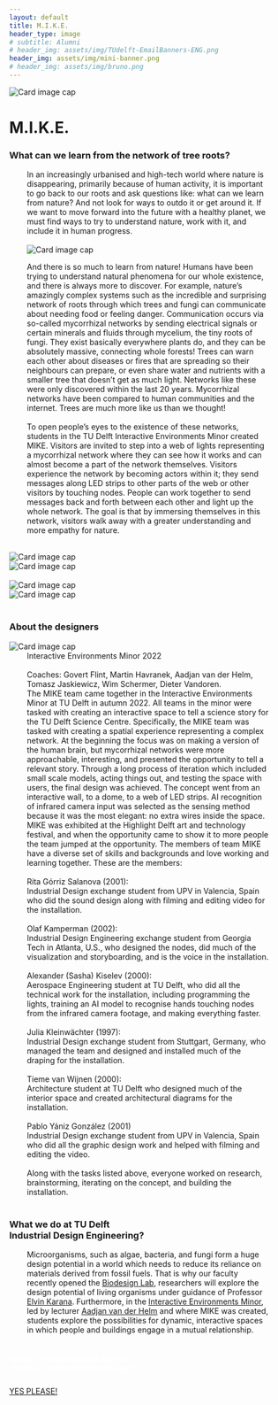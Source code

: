 ```yaml
---
layout: default
title: M.I.K.E.
header_type: image
# subtitle: Alumni
# header_img: assets/img/TUdelft-EmailBanners-ENG.png
header_img: assets/img/mini-banner.png
# header_img: assets/img/bruno.png
---
```


<!-- <img src="/assets/img/mini-banner.png" alt="Card image cap"> -->
<img src="https://placehold.co/4000x3000" alt="Card image cap">
<br> 


<!-- ## Title 1 -->
<div class="card mike-card shadow">
<div class="card-body">
<h1 class="card-title text-center NeueMachina-project">M.I.K.E.</h1>
<h3 class="text-center NeueMachina-h4">What can we learn from the network of tree roots?</h3>
  <div class="card-body text-center" style="margin-left: 2rem;margin-right: 2rem;">
In an increasingly urbanised and high-tech world where nature is disappearing, primarily because of
human activity, it is important to go back to our roots and ask questions like: what can we learn from
nature? And not look for ways to outdo it or get around it. If we want to move forward into the future with a
healthy planet, we must find ways to try to understand nature, work with it, and include it in human
progress.<br>
<br>
<img src="https://placehold.co/4000x3000" alt="Card image cap">
<br>

And there is so much to learn from nature! Humans have been trying to understand natural phenomena
for our whole existence, and there is always more to discover. For example, nature’s amazingly complex
systems such as the incredible and surprising network of roots through which trees and fungi can
communicate about needing food or feeling danger. Communication occurs via so-called mycorrhizal
networks by sending electrical signals or certain minerals and fluids through mycelium, the tiny roots of
fungi. They exist basically everywhere plants do, and they can be absolutely massive, connecting whole
forests! Trees can warn each other about diseases or fires that are spreading so their neighbours can
prepare, or even share water and nutrients with a smaller tree that doesn’t get as much light. Networks
like these were only discovered within the last 20 years. Mycorrhizal networks have been compared to
human communities and the internet. Trees are much more like us than we thought!
<br><br>
To open people’s eyes to the existence of these networks, students in the TU Delft Interactive
Environments Minor created MIKE. Visitors are invited to step into a web of lights representing a
mycorrhizal network where they can see how it works and can almost become a part of the network
themselves. Visitors experience the network by becoming actors within it; they send messages along LED
strips to other parts of the web or other visitors by touching nodes. People can work together to send
messages back and forth between each other and light up the whole network. The goal is that by
immersing themselves in this network, visitors walk away with a greater understanding and more empathy
for nature.
  </div>
</div>
</div>
<br>
<div class="container">
  <div class="row">
    <div class="col-sm">
      <img src="https://placehold.co/4000x3000" alt="Card image cap">
    </div>
    <div class="col-sm">
      <img src="https://placehold.co/4000x3000" alt="Card image cap">
    </div>
  </div>
  <br>
  <div class="row">
    <div class="col-sm">
      <img src="https://placehold.co/4000x3000" alt="Card image cap">
    </div>
    <div class="col-sm">
      <img src="https://placehold.co/4000x3000" alt="Card image cap">
    </div>
  </div>
</div>
<br>
<!-- ## Title 2 -->
<div class="card white-card shadow">
<div class="card-body">
<h3 class="card-title text-center NeueMachina-h3">About the designers</h3>
<img src="https://placehold.co/4000x3000" alt="Card image cap">
  <div class="card-body text-center" style="margin-left: 2rem;margin-right: 2rem;">
Interactive Environments Minor 2022<br> <br>
Coaches: Govert Flint, Martin Havranek, Aadjan van der Helm, Tomasz Jaskiewicz, Wim Schermer, Dieter
Vandoren.<br>
The MIKE team came together in the Interactive Environments Minor at TU Delft in autumn 2022. All
teams in the minor were tasked with creating an interactive space to tell a science story for the TU Delft
Science Centre. Specifically, the MIKE team was tasked with creating a spatial experience representing a
complex network.  
At the beginning the focus was on making a version of the human brain, but mycorrhizal networks were
more approachable, interesting, and presented the opportunity to tell a relevant story.  
Through a long process of iteration which included small scale models, acting things out, and testing the
space with users, the final design was achieved. The concept went from an interactive wall, to a dome, to
a web of LED strips. AI recognition of infrared camera input was selected as the sensing method because
it was the most elegant: no extra wires inside the space.  
MIKE was exhibited at the Highlight Delft art and technology festival, and when the opportunity came to
show it to more people the team jumped at the opportunity. The members of team MIKE have a diverse
set of skills and backgrounds and love working and learning together. These are the members:  <br><br>
Rita Górriz Salanova (2001):<br>
Industrial Design exchange student from UPV in Valencia, Spain who did the sound design along with
filming and editing video for the installation.<br><br>
Olaf Kamperman (2002):<br>
Industrial Design Engineering exchange student from Georgia Tech in Atlanta, U.S., who designed the
nodes, did much of the visualization and storyboarding, and is the voice in the installation.<br><br>
Alexander (Sasha) Kiselev (2000):<br>
Aerospace Engineering student at TU Delft, who did all the technical work for the installation, including
programming the lights, training an AI model to recognise hands touching nodes from the infrared camera
footage, and making everything faster.<br><br>
Julia Kleinwächter (1997):<br>
Industrial Design exchange student from Stuttgart, Germany, who managed the team and designed and
installed much of the draping for the installation.<br><br>
Tieme van Wijnen (2000):<br>
Architecture student at TU Delft who designed much of the interior space and created architectural
diagrams for the installation.<br><br>
Pablo Yániz González (2001)<br>
Industrial Design exchange student from UPV in Valencia, Spain who did all the graphic design work and
helped with filming and editing the video.<br><br>
Along with the tasks listed above, everyone worked on research, brainstorming, iterating on the concept,
and building the installation.
  </div>
</div>
</div>
<br>
<!-- ## Title 3   -->
<div class="card white-card shadow">
<div class="card-body">
<h3 class="card-title text-center NeueMachina-h3">What we do at TU Delft<br> Industrial Design Engineering?</h3>
  <div class="card-body text-center" style="margin-left: 2rem;margin-right: 2rem;">
Microorganisms, such as algae, bacteria, and fungi form a huge design potential in a world which needs
to reduce its reliance on materials derived from fossil fuels. That is why our faculty recently opened the
<a href="https://www.tudelft.nl/en/2022/io/december/opening-of-tu-delfts-state-of-the-art-biodesign-lab" target="_blank"><u>Biodesign Lab</u></a>, 
researchers will explore the design potential of living organisms under guidance of
Professor 
<a href="https://www.tudelft.nl/en/ide/about-ide/people/karana-e/" target="_blank"><u>Elvin Karana</u></a>.
 Furthermore, in the 
 <a href="https://www.tudelft.nl/io/studeren/minors/interactive-environments/" target="_blank"><u>Interactive Environments Minor</u></a>,
  led by lecturer 
 <a href="https://www.tudelft.nl/io/over-io/personen/helm-ajc-van-der" target="_blank"><u>Aadjan van der Helm</u></a>
   and where MIKE was created, students explore the possibilities for dynamic, interactive spaces
in which people and buildings engage in a mutual relationship.
  </div>
</div>
</div>
<br>
<div class="card text-center  blue-card shadow">
  <div class="card-body">
    <h5 class="card-title NeueMachina-h4" style="color:white;">WANT TO KNOW MORE ABOUT <br>TU DELFT AND STUDYING HERE?</h5>
    <a href="https://www.tudelft.nl/en/education/practical-matters/studying-at-tu-delft" class="btn btn-primary NeueMachina">YES PLEASE!</a>
  </div>
</div>